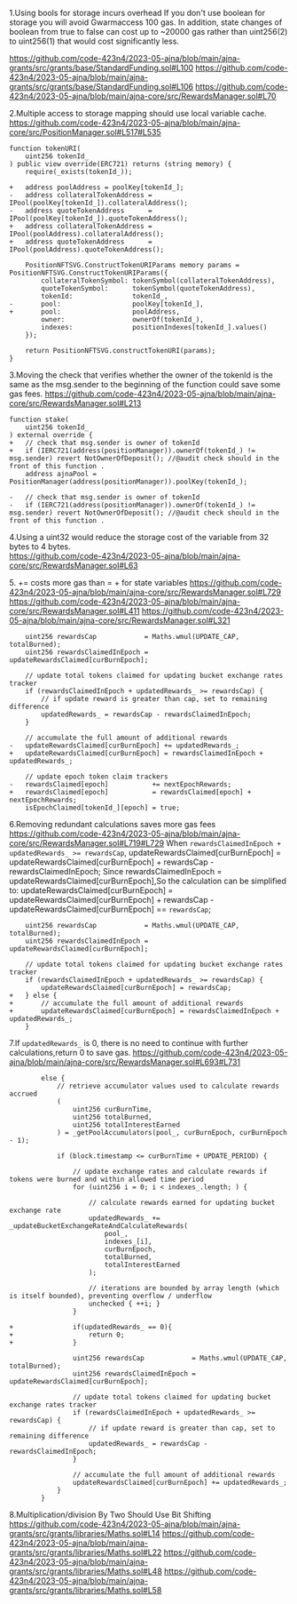 1.Using bools for storage incurs overhead
If you don't use boolean for storage you will avoid Gwarmaccess 100 gas. In addition, state changes of boolean from true
to false can cost up to ~20000 gas rather than uint256(2) to uint256(1) that would cost significantly less.

https://github.com/code-423n4/2023-05-ajna/blob/main/ajna-grants/src/grants/base/StandardFunding.sol#L100
https://github.com/code-423n4/2023-05-ajna/blob/main/ajna-grants/src/grants/base/StandardFunding.sol#L106
https://github.com/code-423n4/2023-05-ajna/blob/main/ajna-core/src/RewardsManager.sol#L70

2.Multiple access to storage mapping should use local variable cache.
https://github.com/code-423n4/2023-05-ajna/blob/main/ajna-core/src/PositionManager.sol#L517#L535

```solidity
function tokenURI(
    uint256 tokenId_
) public view override(ERC721) returns (string memory) {
    require(_exists(tokenId_));

+   address poolAddress = poolKey[tokenId_];
-   address collateralTokenAddress = IPool(poolKey[tokenId_]).collateralAddress();
-   address quoteTokenAddress      = IPool(poolKey[tokenId_]).quoteTokenAddress();
+   address collateralTokenAddress = IPool(poolAddress).collateralAddress();
+   address quoteTokenAddress      = IPool(poolAddress).quoteTokenAddress();

    PositionNFTSVG.ConstructTokenURIParams memory params = PositionNFTSVG.ConstructTokenURIParams({
        collateralTokenSymbol: tokenSymbol(collateralTokenAddress),
        quoteTokenSymbol:      tokenSymbol(quoteTokenAddress),
        tokenId:               tokenId_,
-       pool:                  poolKey[tokenId_],
+       pool:                  poolAddress,
        owner:                 ownerOf(tokenId_),
        indexes:               positionIndexes[tokenId_].values()
    });

    return PositionNFTSVG.constructTokenURI(params);
}
```

3.Moving the check that verifies whether the owner of the tokenId is the same as the msg.sender to the beginning of the function could save some gas fees.
https://github.com/code-423n4/2023-05-ajna/blob/main/ajna-core/src/RewardsManager.sol#L213

```solidity
function stake(
    uint256 tokenId_
) external override {
+   // check that msg.sender is owner of tokenId
+   if (IERC721(address(positionManager)).ownerOf(tokenId_) != msg.sender) revert NotOwnerOfDeposit(); //@audit check should in the front of this function .
    address ajnaPool = PositionManager(address(positionManager)).poolKey(tokenId_);

-   // check that msg.sender is owner of tokenId
-   if (IERC721(address(positionManager)).ownerOf(tokenId_) != msg.sender) revert NotOwnerOfDeposit(); //@audit check should in the front of this function .
```

4.Using a uint32 would reduce the storage cost of the variable from 32 bytes to 4 bytes.  
https://github.com/code-423n4/2023-05-ajna/blob/main/ajna-core/src/RewardsManager.sol#L63

5.<x> += <y> costs more gas than <x> = <x> + <y> for state variables
https://github.com/code-423n4/2023-05-ajna/blob/main/ajna-core/src/RewardsManager.sol#L729
https://github.com/code-423n4/2023-05-ajna/blob/main/ajna-core/src/RewardsManager.sol#L411
https://github.com/code-423n4/2023-05-ajna/blob/main/ajna-core/src/RewardsManager.sol#L321

```solidity
    uint256 rewardsCap            = Maths.wmul(UPDATE_CAP, totalBurned);
    uint256 rewardsClaimedInEpoch = updateRewardsClaimed[curBurnEpoch];

    // update total tokens claimed for updating bucket exchange rates tracker
    if (rewardsClaimedInEpoch + updatedRewards_ >= rewardsCap) {
        // if update reward is greater than cap, set to remaining difference
        updatedRewards_ = rewardsCap - rewardsClaimedInEpoch;
    }

    // accumulate the full amount of additional rewards
-   updateRewardsClaimed[curBurnEpoch] += updatedRewards_;
+   updateRewardsClaimed[curBurnEpoch] = rewardsClaimedInEpoch + updatedRewards_;
```

```solidity
    // update epoch token claim trackers
-   rewardsClaimed[epoch]           += nextEpochRewards;
+   rewardsClaimed[epoch]           = rewardsClaimed[epoch] + nextEpochRewards;
    isEpochClaimed[tokenId_][epoch] = true;
```

6.Removing redundant calculations saves more gas fees
https://github.com/code-423n4/2023-05-ajna/blob/main/ajna-core/src/RewardsManager.sol#L719#L729
When `rewardsClaimedInEpoch + updatedRewards_ >= rewardsCap`,
updateRewardsClaimed[curBurnEpoch] = updateRewardsClaimed[curBurnEpoch] + rewardsCap - rewardsClaimedInEpoch;
Since rewardsClaimedInEpoch = updateRewardsClaimed[curBurnEpoch],So the calculation can be simplified to:
updateRewardsClaimed[curBurnEpoch] = updateRewardsClaimed[curBurnEpoch] + rewardsCap - updateRewardsClaimed[curBurnEpoch] == `rewardsCap`;

```solidity
    uint256 rewardsCap            = Maths.wmul(UPDATE_CAP, totalBurned);
    uint256 rewardsClaimedInEpoch = updateRewardsClaimed[curBurnEpoch];

    // update total tokens claimed for updating bucket exchange rates tracker
    if (rewardsClaimedInEpoch + updatedRewards_ >= rewardsCap) {
        updateRewardsClaimed[curBurnEpoch] = rewardsCap;
+   } else {
+       // accumulate the full amount of additional rewards
+       updateRewardsClaimed[curBurnEpoch] = rewardsClaimedInEpoch + updatedRewards_;
    }
```

7.If `updatedRewards_` is 0, there is no need to continue with further calculations,return 0 to save gas.
https://github.com/code-423n4/2023-05-ajna/blob/main/ajna-core/src/RewardsManager.sol#L693#L731

```solidity
        else {
            // retrieve accumulator values used to calculate rewards accrued
            (
                uint256 curBurnTime,
                uint256 totalBurned,
                uint256 totalInterestEarned
            ) = _getPoolAccumulators(pool_, curBurnEpoch, curBurnEpoch - 1);

            if (block.timestamp <= curBurnTime + UPDATE_PERIOD) {

                // update exchange rates and calculate rewards if tokens were burned and within allowed time period
                for (uint256 i = 0; i < indexes_.length; ) {

                    // calculate rewards earned for updating bucket exchange rate
                    updatedRewards_ += _updateBucketExchangeRateAndCalculateRewards(
                        pool_,
                        indexes_[i],
                        curBurnEpoch,
                        totalBurned,
                        totalInterestEarned
                    );

                    // iterations are bounded by array length (which is itself bounded), preventing overflow / underflow
                    unchecked { ++i; }
                }

+               if(updatedRewards_ == 0){
+                   return 0;
+               }

                uint256 rewardsCap            = Maths.wmul(UPDATE_CAP, totalBurned);
                uint256 rewardsClaimedInEpoch = updateRewardsClaimed[curBurnEpoch];

                // update total tokens claimed for updating bucket exchange rates tracker
                if (rewardsClaimedInEpoch + updatedRewards_ >= rewardsCap) {
                    // if update reward is greater than cap, set to remaining difference
                    updatedRewards_ = rewardsCap - rewardsClaimedInEpoch;
                }

                // accumulate the full amount of additional rewards
                updateRewardsClaimed[curBurnEpoch] += updatedRewards_;
            }
        }
```

8.Multiplication/division By Two Should Use Bit Shifting
https://github.com/code-423n4/2023-05-ajna/blob/main/ajna-grants/src/grants/libraries/Maths.sol#L14
https://github.com/code-423n4/2023-05-ajna/blob/main/ajna-grants/src/grants/libraries/Maths.sol#L22
https://github.com/code-423n4/2023-05-ajna/blob/main/ajna-grants/src/grants/libraries/Maths.sol#L48
https://github.com/code-423n4/2023-05-ajna/blob/main/ajna-grants/src/grants/libraries/Maths.sol#L58